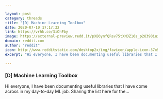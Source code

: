 ```yaml
---

layout: post
category: threads
title: "[D] Machine Learning Toolbox"
date: 2020-07-10 17:17:32
link: https://vrhk.co/3iOhFby
image: https://external-preview.redd.it/pXB0ynfQRev75tXNJZ16s_p28390iuzfRDFB7tQmLWo.jpg?width=561&height=293.717277487&auto=webp&crop=561:293.717277487,smart&s=f7e367282a0038e537a2dc7e147eafa06bdc4855
domain: reddit.com
author: "reddit"
icon: http://www.redditstatic.com/desktop2x/img/favicon/apple-icon-57x57.png
excerpt: "Hi everyone, I have been documenting useful libraries that I have come across in my day-to-day ML job. Sharing the list here for the..."

---
```


### [D] Machine Learning Toolbox

Hi everyone, I have been documenting useful libraries that I have come across in my day-to-day ML job. Sharing the list here for the...